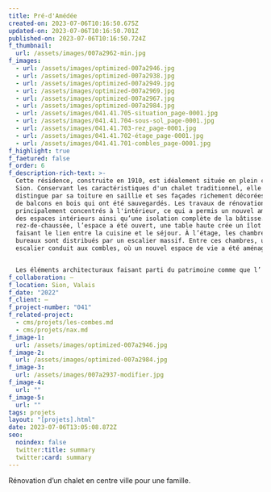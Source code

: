 ```yaml
---
title: Pré-d'Amédée
created-on: 2023-07-06T10:16:50.675Z
updated-on: 2023-07-06T10:16:50.701Z
published-on: 2023-07-06T10:16:50.724Z
f_thumbnail:
  url: /assets/images/007a2962-min.jpg
f_images:
  - url: /assets/images/optimized-007a2946.jpg
  - url: /assets/images/optimized-007a2938.jpg
  - url: /assets/images/optimized-007a2949.jpg
  - url: /assets/images/optimized-007a2969.jpg
  - url: /assets/images/optimized-007a2967.jpg
  - url: /assets/images/optimized-007a2984.jpg
  - url: /assets/images/041.41.705-situation_page-0001.jpg
  - url: /assets/images/041.41.704-sous-sol_page-0001.jpg
  - url: /assets/images/041.41.703-rez_page-0001.jpg
  - url: /assets/images/041.41.702-étage_page-0001.jpg
  - url: /assets/images/041.41.701-combles_page-0001.jpg
f_highlight: true
f_faetured: false
f_order: 6
f_description-rich-text: >-
  Cette résidence, construite en 1910, est idéalement située en plein cœur de
  Sion. Conservant les caractéristiques d'un chalet traditionnel, elle se
  distingue par sa toiture en saillie et ses façades richement décorées, ornées
  de balcons en bois qui ont été sauvegardés. Les travaux de rénovation se sont
  principalement concentrés à l'intérieur, ce qui a permis un nouvel aménagement
  des espaces intérieurs ainsi qu’une isolation complète de la bâtisse. Au
  rez-de-chaussée, l’espace a été ouvert, une table haute crée un îlot central
  faisant le lien entre la cuisine et le séjour. À l’étage, les chambres et
  bureaux sont distribués par un escalier massif. Entre ces chambres, un nouvel
  escalier conduit aux combles, où un nouvel espace de vie a été aménagé.


  Les éléments architecturaux faisant parti du patrimoine comme que l’ escaliers en bois massif et les parquets ont été conservé. Le carrelage, la tapisserie à motifs ainsi que les parois peintes en blanc offrent quant à elles une touche de fraîcheur et modernité aux espaces et confèrent un cadre de vie générale agréable.
f_collaboration: –
f_location: Sion, Valais
f_date: "2022"
f_client: –
f_project-number: "041"
f_related-project:
  - cms/projets/les-combes.md
  - cms/projets/nax.md
f_image-1:
  url: /assets/images/optimized-007a2946.jpg
f_image-2:
  url: /assets/images/optimized-007a2984.jpg
f_image-3:
  url: /assets/images/007a2937-modifier.jpg
f_image-4:
  url: ""
f_image-5:
  url: ""
tags: projets
layout: "[projets].html"
date: 2023-07-06T13:05:08.872Z
seo:
  noindex: false
  twitter:title: summary
  twitter:card: summary
---
```

Rénovation d’un chalet en centre ville pour une famille.